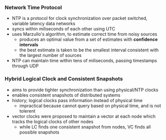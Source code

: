 ### Network Time Protocol
- NTP is a protocol for clock synchronization over packet switched, variable latency data networks
- syncs within miliseconds of each other using UTC
- uses Marzullo's algorithm, to estimate correct time from noisy sources
  - produces an optimal value from a set of estimates with **confidence intervals**
  - the best estimate is taken to be the smallest interval consistent with the largest number of sources
- NTP can maintain time within tens of miliseconds, passing timestamps through UDP

### Hybrid Logical Clock and Consistent Snapshots
- aims to provide tighter synchronization than using physical/NTP clocks
- enables consistent snapshots of distributed systems
- history; logical clocks pass information instead of physical time
  - impractical because cannot query based on physical time, and is not tolerent
- vector clocks were proposed to maintain a vector at each node which tracks the logical clocks of other nodes
  - while LC finds one consistent snapshot from nodes, VC finds all possible snapshots
